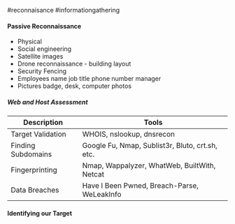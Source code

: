#reconnaisance
#informationgathering

#### Passive Reconnaissance

- Physical
- Social engineering
- Satellite images
- Drone reconnaissance - building layout
- Security Fencing
- Employees name job title phone number manager
- Pictures badge, desk, computer photos

##### Web and Host Assessment

| Description        | Tools                                           |
| ------------------ | ----------------------------------------------- |
| Target Validation  | WHOIS, nslookup, dnsrecon                       |
| Finding Subdomains | Google Fu, Nmap, Sublist3r, Bluto, crt.sh, etc. |
| Fingerprinting     | Nmap, Wappalyzer, WhatWeb, BuiltWith, Netcat    |
| Data Breaches                   | Have I Been Pwned, Breach-Parse, WeLeakInfo                                                 |

#### Identifying our Target
